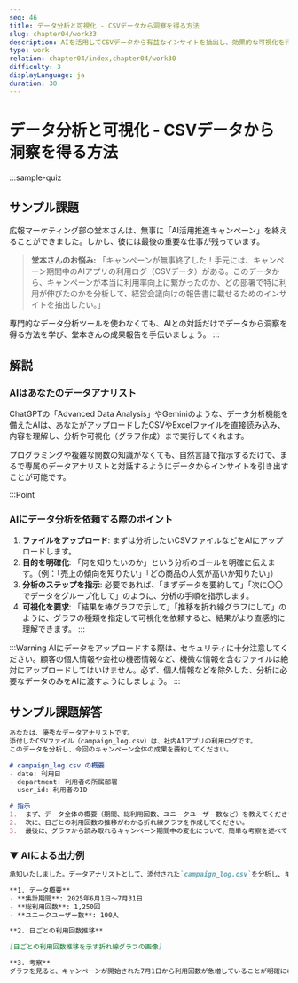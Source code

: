 ```yaml
---
seq: 46
title: データ分析と可視化 - CSVデータから洞察を得る方法
slug: chapter04/work33
description: AIを活用してCSVデータから有益なインサイトを抽出し、効果的な可視化を行う方法を学ぶ
type: work
relation: chapter04/index,chapter04/work30
difficulty: 3
displayLanguage: ja
duration: 30
---
```


# データ分析と可視化 - CSVデータから洞察を得る方法

:::sample-quiz
## サンプル課題

広報マーケティング部の堂本さんは、無事に「AI活用推進キャンペーン」を終えることができました。しかし、彼には最後の重要な仕事が残っています。

> **堂本さんのお悩み:**
> 「キャンペーンが無事終了した！手元には、キャンペーン期間中のAIアプリの利用ログ（CSVデータ）がある。このデータから、キャンペーンが本当に利用率向上に繋がったのか、どの部署で特に利用が伸びたのかを分析して、経営会議向けの報告書に載せるためのインサイトを抽出したい。」

専門的なデータ分析ツールを使わなくても、AIとの対話だけでデータから洞察を得る方法を学び、堂本さんの成果報告を手伝いましょう。
:::

## 解説

### AIはあなたのデータアナリスト

ChatGPTの「Advanced Data Analysis」やGeminiのような、データ分析機能を備えたAIは、あなたがアップロードしたCSVやExcelファイルを直接読み込み、内容を理解し、分析や可視化（グラフ作成）まで実行してくれます。

プログラミングや複雑な関数の知識がなくても、自然言語で指示するだけで、まるで専属のデータアナリストと対話するようにデータからインサイトを引き出すことが可能です。

:::Point

### AIにデータ分析を依頼する際のポイント
1.  **ファイルをアップロード**: まずは分析したいCSVファイルなどをAIにアップロードします。
2.  **目的を明確化**: 「何を知りたいのか」という分析のゴールを明確に伝えます。（例：「売上の傾向を知りたい」「どの商品の人気が高いか知りたい」）
3.  **分析のステップを指示**: 必要であれば、「まずデータを要約して」「次に〇〇でデータをグループ化して」のように、分析の手順を指示します。
4.  **可視化を要求**: 「結果を棒グラフで示して」「推移を折れ線グラフにして」のように、グラフの種類を指定して可視化を依頼すると、結果がより直感的に理解できます。
:::

:::Warning
AIにデータをアップロードする際は、セキュリティに十分注意してください。顧客の個人情報や会社の機密情報など、機微な情報を含むファイルは絶対にアップロードしてはいけません。必ず、個人情報などを除外した、分析に必要なデータのみをAIに渡すようにしましょう。
:::

## サンプル課題解答

```markdown
あなたは、優秀なデータアナリストです。
添付したCSVファイル（campaign_log.csv）は、社内AIアプリの利用ログです。
このデータを分析し、今回のキャンペーン全体の成果を要約してください。

# campaign_log.csv の概要
- date: 利用日
- department: 利用者の所属部署
- user_id: 利用者のID

# 指示
1.  まず、データ全体の概要（期間、総利用回数、ユニークユーザー数など）を教えてください。
2.  次に、日ごとの利用回数の推移がわかる折れ線グラフを作成してください。
3.  最後に、グラフから読み取れるキャンペーン期間中の変化について、簡単な考察を述べてください。
```

### ▼ AIによる出力例

```markdown
承知いたしました。データアナリストとして、添付された`campaign_log.csv`を分析し、キャンペーンの成果を報告します。

**1. データ概要**
- **集計期間**: 2025年6月1日〜7月31日
- **総利用回数**: 1,250回
- **ユニークユーザー数**: 100人

**2. 日ごとの利用回数推移**

[日ごとの利用回数推移を示す折れ線グラフの画像]

**3. 考察**
グラフを見ると、キャンペーンが開始された7月1日から利用回数が急増していることが明確にわかります。特に、週末明けの月曜日や、週半ばの水曜日に利用のピークが見られます。キャンペーンは、アプリの利用率向上に大きく貢献したと結論付けられます。
```
